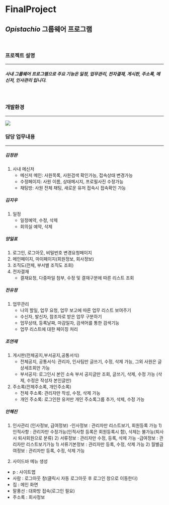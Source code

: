 # FinalProject
## *Opistachio* 그룹웨어 프로그램
   
<br>   

### 프로젝트 설명
***

##### 사내 그룹웨어 프로그램으로 주요 기능은 일정, 업무관리, 전자결재, 게시판, 주소록, 메신저, 인사관리 입니다. 
   
   
<br>   

### 개발환경
***
<img src="https://user-images.githubusercontent.com/67682215/121983577-826aec80-cdcc-11eb-995a-0b57239c90af.png" />

<br>   
 
### 담당 업무내용   
***   
##### 김정완   
1. 사내 메신저   
   * 메신저 메인: 사원목록, 사원검색 확인가능, 접속상태 변경가능   
   * 수정페이지: 사원 이름, 상태메시지, 프로필사진 수정가능   
   * 채팅방: 사원 전체 채팅, 새로운 유저 접속시 접속확인 가능   
   
##### 김지우   
1. 일정   
   * 일정예약, 수정, 삭제   
   * 회의실 예약, 삭제   
   
##### 양일표   
1. 로그인, 로그아웃, 비밀번호 변경요청페이지   
2. 메인페이지, 마이페이지(회원정보, 회사정보)   
3. 조직도(전체, 부서별 조직도 조회)   
4. 전자결재   
   * 결재요청, 다중파일 첨부, 수정 및 결재구분에 따른 리스트 조회   
   
##### 전유정   
1. 업무관리   
   * 나의 할일, 업무 요청, 업무 보고에 따른 업무 리스트 보여주기   
   * 수신자, 발신자, 참조자로 받은 업무 구분하기   
   * 업무상태, 등록날짜, 마감일자, 검색어를 통한 검색기능   
   * 업무 리스트에 대한 페이징 처리   
   
##### 조연재   
1. 게시판(전체공지,부서공지,공통서식)   
   * 전체공지, 공통서식: 관리자, 인사팀만 글쓰기, 수정, 삭제 가능, 그외 사원은 글 상세조회만 가능   
   * 부서공지: 로그인시 본인 소속 부서 공지글만 조회, 글쓰기, 삭제, 수정 가능 (삭제, 수정은 작성자 본인글만)   
2. 주소록(전체주소록, 개인주소록)   
   * 전체 주소록: 관리자만 작성, 수정, 삭제 가능   
   * 개인 주소록: 로그인한 유저만 개인 주소록그룹 추가, 삭제, 수정 가능   
   
##### 안혜진   
1. 인사관리  (인사정보, 급여정보)
	-인사정보 : 관리자만 리스트보기, 회원등록 가능
		1) 인적사항 : 관리자만 수정가능(인적사항 등록은 회원등록시 함), 삭제는 불가능(퇴사시 														퇴사회원으로 분류)
		2) 서류정보 : 관리자만 수정, 등록, 삭제 가능
	-급여정보 : 관리자만 리스트보기가능
		1) 서류기본정보 : 관리자만 등록, 수정, 삭제 가능
		2) 월별급여정보 : 관리자만 등록, 수정, 삭제 가능

2. 사이드바 메뉴 생성   
- p : 사이트맵
- 사람 : 로그아웃 창(클릭시 자동 로그아웃 후 로그인 창으로 이동한다)
- 집 : 메인 화면
- 말풍선 : 대화방 접속(로그인 필요)
- 주소록 : 회사정보
